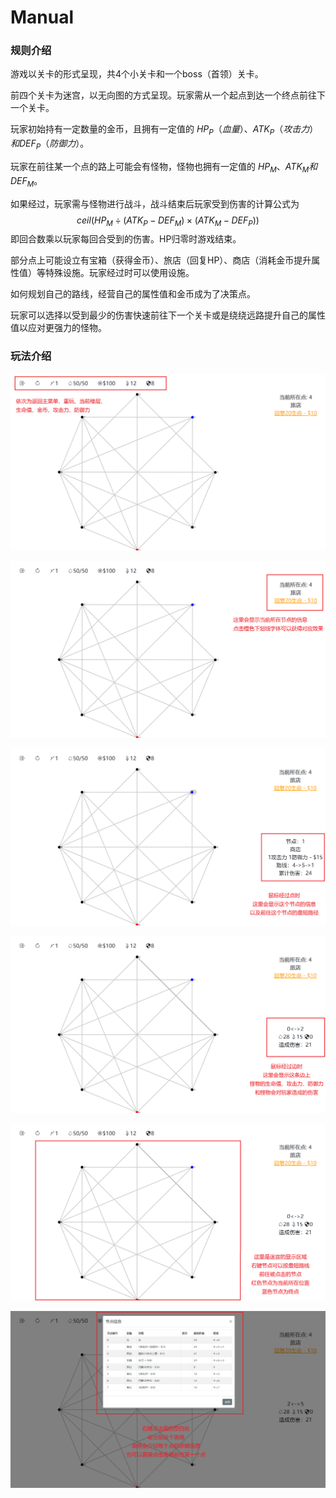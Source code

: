 # Manual

### 规则介绍

游戏以关卡的形式呈现，共4个小关卡和一个boss（首领）关卡。

前四个关卡为迷宫，以无向图的方式呈现。玩家需从一个起点到达一个终点前往下一个关卡。

玩家初始持有一定数量的金币，且拥有一定值的 $HP_P（血量）、ATK_P（攻击力）和DEF_P（防御力）$。

玩家在前往某一个点的路上可能会有怪物，怪物也拥有一定值的 $HP_M、ATK_M和DEF_M$。

如果经过，玩家需与怪物进行战斗，战斗结束后玩家受到伤害的计算公式为
$$
ceil(HP_M\div(ATK_P-DEF_M)\times(ATK_M-DEF_P))
$$
即回合数乘以玩家每回合受到的伤害。HP归零时游戏结束。

部分点上可能设立有宝箱（获得金币）、旅店（回复HP）、商店（消耗金币提升属性值）等特殊设施。玩家经过时可以使用设施。

如何规划自己的路线，经营自己的属性值和金币成为了决策点。

玩家可以选择以受到最少的伤害快速前往下一个关卡或是绕绕远路提升自己的属性值以应对更强力的怪物。

### 玩法介绍

![manual-1](.\manual-1.png)

![manual-2](.\manual-2.png)

![manual-3](.\manual-3.png)

![manual-4](.\manual-4.png)

![manual-5](.\manual-5.png)

![manual-6](.\manual-6.png)